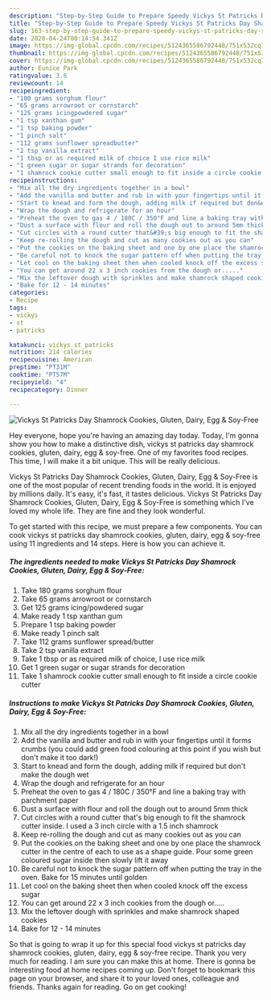 ```yaml
---
description: "Step-by-Step Guide to Prepare Speedy Vickys St Patricks Day Shamrock Cookies, Gluten, Dairy, Egg &amp;amp; Soy-Free"
title: "Step-by-Step Guide to Prepare Speedy Vickys St Patricks Day Shamrock Cookies, Gluten, Dairy, Egg &amp;amp; Soy-Free"
slug: 163-step-by-step-guide-to-prepare-speedy-vickys-st-patricks-day-shamrock-cookies-gluten-dairy-egg-and-amp-soy-free
date: 2020-04-24T00:14:54.341Z
image: https://img-global.cpcdn.com/recipes/5124365586792448/751x532cq70/vickys-st-patricks-day-shamrock-cookies-gluten-dairy-egg-soy-free-recipe-main-photo.jpg
thumbnail: https://img-global.cpcdn.com/recipes/5124365586792448/751x532cq70/vickys-st-patricks-day-shamrock-cookies-gluten-dairy-egg-soy-free-recipe-main-photo.jpg
cover: https://img-global.cpcdn.com/recipes/5124365586792448/751x532cq70/vickys-st-patricks-day-shamrock-cookies-gluten-dairy-egg-soy-free-recipe-main-photo.jpg
author: Eunice Park
ratingvalue: 3.6
reviewcount: 14
recipeingredient:
- "180 grams sorghum flour"
- "65 grams arrowroot or cornstarch"
- "125 grams icingpowdered sugar"
- "1 tsp xanthan gum"
- "1 tsp baking powder"
- "1 pinch salt"
- "112 grams sunflower spreadbutter"
- "2 tsp vanilla extract"
- "1 tbsp or as required milk of choice I use rice milk"
- "1 green sugar or sugar strands for decoration"
- "1 shamrock cookie cutter small enough to fit inside a circle cookie cutter"
recipeinstructions:
- "Mix all the dry ingredients together in a bowl"
- "Add the vanilla and butter and rub in with your fingertips until it forms crumbs (you could add green food colouring at this point if you wish but don&#39;t make it too dark!)"
- "Start to knead and form the dough, adding milk if required but don&#39;t make the dough wet"
- "Wrap the dough and refrigerate for an hour"
- "Preheat the oven to gas 4 / 180C / 350°F and line a baking tray with parchment paper"
- "Dust a surface with flour and roll the dough out to around 5mm thick"
- "Cut circles with a round cutter that&#39;s big enough to fit the shamrock cutter inside. I used a 3 inch circle with a 1.5 inch shamrock"
- "Keep re-rolling the dough and cut as many cookies out as you can"
- "Put the cookies on the baking sheet and one by one place the shamrock cutter in the centre of each to use as a shape guide. Pour some green coloured sugar inside then slowly lift it away"
- "Be careful not to knock the sugar pattern off when putting the tray in the oven. Bake for 15 minutes until golden"
- "Let cool on the baking sheet then when cooled knock off the excess sugar"
- "You can get around 22 x 3 inch cookies from the dough or....."
- "Mix the leftover dough with sprinkles and make shamrock shaped cookies"
- "Bake for 12 - 14 minutes"
categories:
- Recipe
tags:
- vickys
- st
- patricks

katakunci: vickys st patricks 
nutrition: 214 calories
recipecuisine: American
preptime: "PT31M"
cooktime: "PT57M"
recipeyield: "4"
recipecategory: Dinner

---
```



![Vickys St Patricks Day Shamrock Cookies, Gluten, Dairy, Egg &amp; Soy-Free](https://img-global.cpcdn.com/recipes/5124365586792448/751x532cq70/vickys-st-patricks-day-shamrock-cookies-gluten-dairy-egg-soy-free-recipe-main-photo.jpg)

Hey everyone, hope you're having an amazing day today. Today, I'm gonna show you how to make a distinctive dish, vickys st patricks day shamrock cookies, gluten, dairy, egg &amp; soy-free. One of my favorites food recipes. This time, I will make it a bit unique. This will be really delicious.

Vickys St Patricks Day Shamrock Cookies, Gluten, Dairy, Egg &amp; Soy-Free is one of the most popular of recent trending foods in the world. It is enjoyed by millions daily. It's easy, it's fast, it tastes delicious. Vickys St Patricks Day Shamrock Cookies, Gluten, Dairy, Egg &amp; Soy-Free is something which I've loved my whole life. They are fine and they look wonderful.




To get started with this recipe, we must prepare a few components. You can cook vickys st patricks day shamrock cookies, gluten, dairy, egg &amp; soy-free using 11 ingredients and 14 steps. Here is how you can achieve it.

##### The ingredients needed to make Vickys St Patricks Day Shamrock Cookies, Gluten, Dairy, Egg &amp; Soy-Free:

1. Take 180 grams sorghum flour
1. Take 65 grams arrowroot or cornstarch
1. Get 125 grams icing/powdered sugar
1. Make ready 1 tsp xanthan gum
1. Prepare 1 tsp baking powder
1. Make ready 1 pinch salt
1. Take 112 grams sunflower spread/butter
1. Take 2 tsp vanilla extract
1. Take 1 tbsp or as required milk of choice, I use rice milk
1. Get 1 green sugar or sugar strands for decoration
1. Take 1 shamrock cookie cutter small enough to fit inside a circle cookie cutter




##### Instructions to make Vickys St Patricks Day Shamrock Cookies, Gluten, Dairy, Egg &amp; Soy-Free:

1. Mix all the dry ingredients together in a bowl
1. Add the vanilla and butter and rub in with your fingertips until it forms crumbs (you could add green food colouring at this point if you wish but don&#39;t make it too dark!)
1. Start to knead and form the dough, adding milk if required but don&#39;t make the dough wet
1. Wrap the dough and refrigerate for an hour
1. Preheat the oven to gas 4 / 180C / 350°F and line a baking tray with parchment paper
1. Dust a surface with flour and roll the dough out to around 5mm thick
1. Cut circles with a round cutter that&#39;s big enough to fit the shamrock cutter inside. I used a 3 inch circle with a 1.5 inch shamrock
1. Keep re-rolling the dough and cut as many cookies out as you can
1. Put the cookies on the baking sheet and one by one place the shamrock cutter in the centre of each to use as a shape guide. Pour some green coloured sugar inside then slowly lift it away
1. Be careful not to knock the sugar pattern off when putting the tray in the oven. Bake for 15 minutes until golden
1. Let cool on the baking sheet then when cooled knock off the excess sugar
1. You can get around 22 x 3 inch cookies from the dough or.....
1. Mix the leftover dough with sprinkles and make shamrock shaped cookies
1. Bake for 12 - 14 minutes




So that is going to wrap it up for this special food vickys st patricks day shamrock cookies, gluten, dairy, egg &amp; soy-free recipe. Thank you very much for reading. I am sure you can make this at home. There is gonna be interesting food at home recipes coming up. Don't forget to bookmark this page on your browser, and share it to your loved ones, colleague and friends. Thanks again for reading. Go on get cooking!

